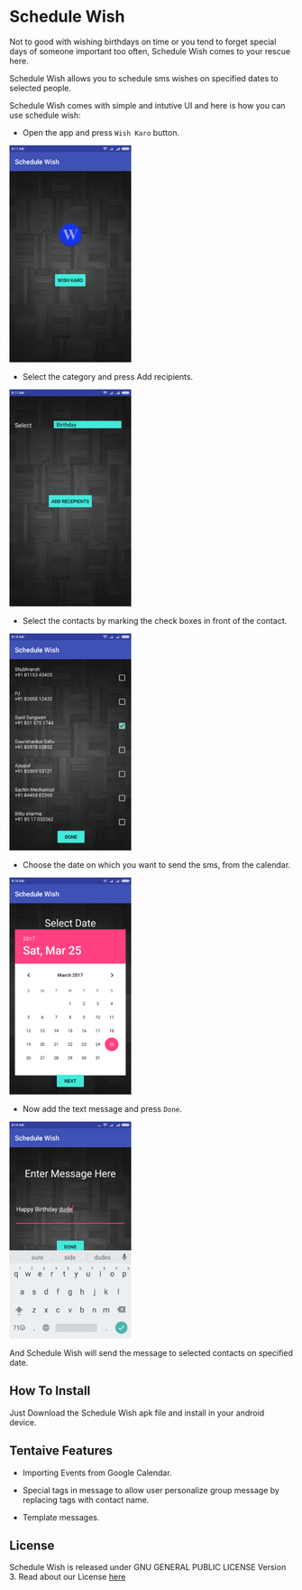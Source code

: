 # Schedule Wish
Not to good with wishing birthdays on time or you tend to forget special days of someone important
too often, Schedule Wish comes to your rescue here.

Schedule Wish allows you to schedule sms wishes on specified dates to selected people.

Schedule Wish comes with simple and intutive UI and here is how you can use schedule wish:

- Open the app and press `Wish Karo` button.
<img src="/images/1.png" heigth="384" width="216">

- Select the category and press Add recipients.
<img src="/images/2.png" heigth="384" width="216">

- Select the contacts by marking the check boxes in front of the contact.
<img src="/images/3.png" heigth="384" width="216">

- Choose the date on which you want to send the sms, from the calendar.
<img src="/images/4.png" heigth="384" width="216">

- Now add the text message and press `Done`.
<img src="/images/5.png" heigth="384" width="216">

And Schedule Wish will send the message to selected contacts on specified date.

## How To Install

Just Download the Schedule Wish apk file and install in your android device.

## Tentaive Features

- Importing Events from Google Calendar.

- Special tags in message to allow user personalize group message by replacing tags with contact name.

- Template messages.

## License

Schedule Wish is released under GNU GENERAL PUBLIC LICENSE Version 3. Read about our License [here](https://github.com/khalibartan/Crammer-HITN17/blob/master/LICENSE)
  
